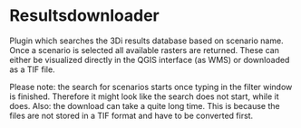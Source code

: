 # Resultsdownloader

Plugin which searches the 3Di results database based on scenario name. Once a scenario is selected all available rasters are returned. These can either be visualized directly in the QGIS interface (as WMS) or downloaded as a TIF file. 

Please note: the search for scenarios starts once typing in the filter window is finished. Therefore it might look like the search does not start, while it does. Also: the download can take a quite long time. This is because the files are not stored in a TIF format and have to be converted first.
